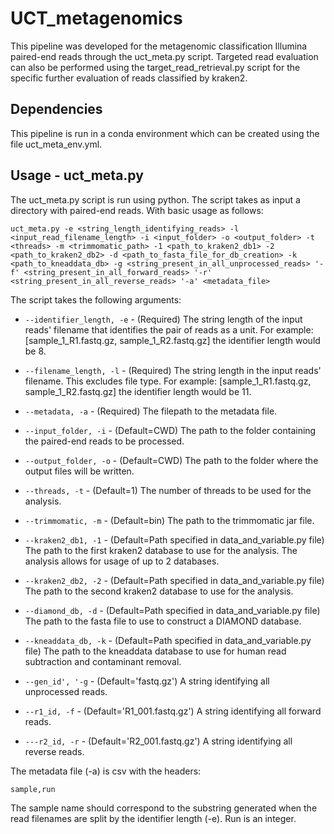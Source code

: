 # UCT_metagenomics

This pipeline was developed for the metagenomic classification Illumina paired-end reads through the uct_meta.py script. 
Targeted read evaluation can also be performed using the target_read_retrieval.py script for the specific further 
evaluation of reads classified by kraken2.

## Dependencies

This pipeline is run in a conda environment which can be created using the file uct_meta_env.yml.

## Usage - uct_meta.py

The uct_meta.py script is run using python. The script takes as input a directory with paired-end reads. With basic 
usage as follows:

```uct_meta.py -e <string_length_identifying_reads> -l <input_read_filename_length> -i <input_folder> -o <output_folder> -t <threads> -m <trimmomatic_path> -1 <path_to_kraken2_db1> -2 <path_to_kraken2_db2> -d <path_to_fasta_file_for_db_creation> -k <path_to_kneaddata_db> -g <string_present_in_all_unprocessed_reads> '-f' <string_present_in_all_forward_reads> '-r' <string_present_in_all_reverse_reads> '-a' <metadata_file>```

The script takes the following arguments:

- ```--identifier_length, -e``` - (Required) The string length of the input reads' filename that identifies the pair of reads as a unit. For example: [sample_1_R1.fastq.gz, sample_1_R2.fastq.gz] the identifier length would be 8.

- ```--filename_length, -l``` - (Required) The string length in the input reads' filename. This excludes file type. For example: [sample_1_R1.fastq.gz, sample_1_R2.fastq.gz] the identifier length would be 11.

- ```--metadata, -a``` - (Required) The filepath to the metadata file.

- ```--input_folder, -i``` - (Default=CWD) The path to the folder containing the paired-end reads to be processed.

- ```--output_folder, -o``` - (Default=CWD) The path to the folder where the output files will be written.

- ```--threads, -t``` - (Default=1) The number of threads to be used for the analysis.

- ```--trimmomatic, -m``` - (Default=bin) The path to the trimmomatic jar file.

- ```--kraken2_db1, -1``` - (Default=Path specified in data_and_variable.py file) The path to the first kraken2 database to use for the analysis. The analysis allows for usage of up to 2 databases.

- ```--kraken2_db2, -2``` - (Default=Path specified in data_and_variable.py file) The path to the second kraken2 database to use for the analysis.

- ```--diamond_db, -d``` - (Default=Path specified in data_and_variable.py file) The path to the fasta file to use to construct a DIAMOND database.

- ```--kneaddata_db, -k``` - (Default=Path specified in data_and_variable.py file) The path to the kneaddata database to use for human read subtraction and contaminant removal.

- ```--gen_id', '-g``` - (Default='fastq.gz') A string identifying all unprocessed reads.

- ```--r1_id, -f``` - (Default='R1_001.fastq.gz') A string identifying all forward reads.

- ```---r2_id, -r``` - (Default='R2_001.fastq.gz') A string identifying all reverse reads.

The metadata file (-a) is csv with the headers:

`sample,run`

The sample name should correspond to the substring generated when the read filenames are split by the identifier length (-e). Run is an integer. 



